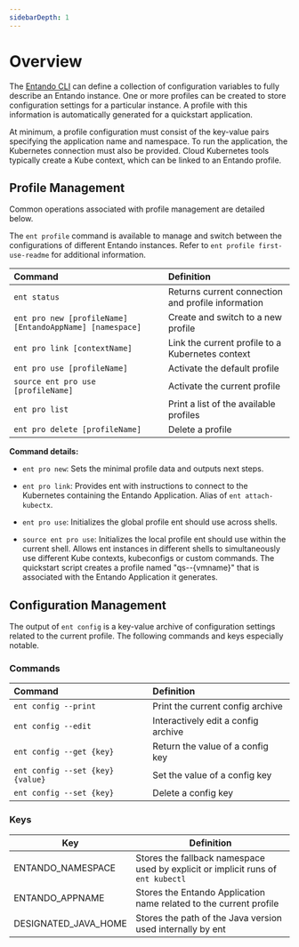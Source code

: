 ```yaml
---
sidebarDepth: 1
---
```



# Overview

The [Entando CLI](entando-cli.md) can define a collection of configuration variables to fully describe an Entando instance. One or more profiles can be created to store configuration settings for a particular instance. A profile with this information is automatically generated for a quickstart application.

At minimum, a profile configuration must consist of the key-value pairs specifying the application name and namespace. To run the application, the Kubernetes connection must also be provided. Cloud Kubernetes tools typically create a Kube context, which can be linked to an Entando profile.

## Profile Management

Common operations associated with profile management are detailed below.

The `ent profile` command is available to manage and switch between the configurations of different Entando instances. Refer to `ent profile first-use-readme` for additional information.

| Command | Definition
| :- | :-
| `ent status` | Returns current connection and profile information
| `ent pro new [profileName] [EntandoAppName] [namespace]` | Create and switch to a new profile
| `ent pro link [contextName]` | Link the current profile to a Kubernetes context
| `ent pro use [profileName]` | Activate the default profile 
| `source ent pro use [profileName]` | Activate the current profile
| `ent pro list` | Print a list of the available profiles
| `ent pro delete [profileName]` | Delete a profile

**Command details:**
- `ent pro new`: Sets the minimal profile data and outputs next steps.

- `ent pro link`: Provides ent with instructions to connect to the Kubernetes containing the Entando Application. Alias of `ent attach-kubectx`.

- `ent pro use`: Initializes the global profile ent should use across shells.

- `source ent pro use`: Initializes the local profile ent should use within the current shell. Allows ent instances in different shells to simultaneously use different Kube contexts, kubeconfigs or custom commands. The quickstart script creates a profile named "qs--{vmname}" that is associated with the Entando Application it generates.

## Configuration Management

The output of `ent config` is a key-value archive of configuration settings related to the current profile. The following commands and keys especially notable.

### Commands

| Command | Definition
| :- | :-
| `ent config --print` | Print the current config archive 
| `ent config --edit` | Interactively edit a config archive 
| `ent config --get {key}` | Return the value of a config key 
| `ent config --set {key} {value}` | Set the value of a config key 
| `ent config --set {key}` | Delete a config key 

### Keys

| Key  | Definition  
|---|---
| ENTANDO_NAMESPACE  |  Stores the fallback namespace used by explicit or implicit runs of `ent kubectl` 
| ENTANDO_APPNAME | Stores the Entando Application name related to the current profile 
| DESIGNATED_JAVA_HOME | Stores the path of the Java version used internally by ent 


